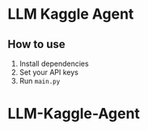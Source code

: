 # LLM Kaggle Agent

## How to use
1. Install dependencies
2. Set your API keys
3. Run `main.py`
# LLM-Kaggle-Agent
